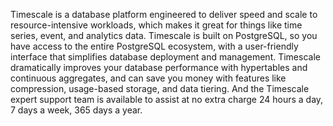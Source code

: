 Timescale is a database platform engineered to deliver speed and scale to
resource-intensive workloads, which makes it great for things like time series,
event, and analytics data. Timescale is built on PostgreSQL, so you have access
to the entire PostgreSQL ecosystem, with a user-friendly interface that
simplifies database deployment and management. Timescale dramatically improves
your database performance with hypertables and continuous aggregates, and can
save you money with features like compression, usage-based storage, and data
tiering. And the Timescale expert support team is available to assist at no
extra charge 24 hours a day, 7 days a week, 365 days a year.
